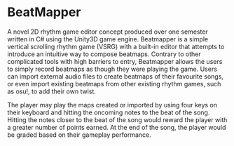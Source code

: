 # BeatMapper

A novel 2D rhythm game editor concept produced over one semester written in C# using the Unity3D game engine. Beatmapper is a simple vertical scrolling rhythm game (VSRG) with a built-in editor that attempts to introduce an intuitive way to compose beatmaps. Contrary to other complicated tools with high barriers to entry, Beatmapper allows the users to simply record beatmaps as though they were playing the game. Users can import external audio files to create beatmaps of their favourite songs, or even import existing beatmaps from other existing rhythm games, such as osu!, to add their own twist.

The player may play the maps created or imported by using four keys on their keyboard and hitting the oncoming notes to the beat of the song. Hitting the notes closer to the beat of the song would reward the player with a greater number of points earned. At the end of the song, the player would be graded based on their gameplay performance.
